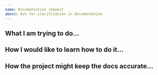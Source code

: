 ```yaml
---
name: Documentation request
about: Ask for clarification in documentation
---
```


<!--
Welcome! Before creating a new issue:
* Search for relevant issues
* Follow the issue reporting guidelines:
https://jupyterlab.readthedocs.io/en/latest/getting_started/issue.html
-->

## What I am trying to do...

<!-- Describe what you are trying to do, and how the current docs aren't helping you achieve it-->

## How I would like to learn how to do it...

<!--Describe what would help you understand what you are trying to do, e.g. tutorials, code comments, screencasts, etc.-->

## How the project might keep the docs accurate...

<!--Describe how this documentation can be kept up-to-date: testing, link checking, etc. -->
